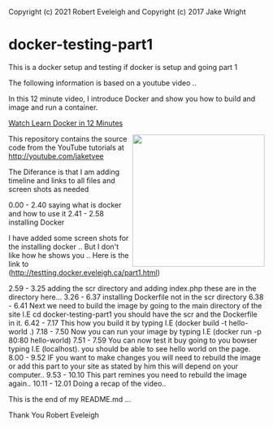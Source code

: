 Copyright (c) 2021 Robert Eveleigh
and Copyright (c) 2017 Jake Wright

# docker-testing-part1

This is a docker setup and testing if docker is setup and going part 1

The following  information is based on a youtube video ..

In this 12 minute video, I introduce Docker and show you how to build and image and run a container.

[Watch Learn Docker in 12 Minutes](https://youtu.be/YFl2mCHdv24)

<img align="right" src="http://i.giphy.com/QHE5gWI0QjqF2.gif" width="260 "/>

This repository contains the source code from the YouTube tutorials at http://youtube.com/jaketvee

The Diferance is that I am adding timeline and links to all files and screen shots as needed

0.00 - 2.40     saying what is docker and how to use it
2.41 - 2.58     installing Docker

I have added some screen shots for the installing docker ..
But I don't like how he shows you ..
Here is the link to  (http://testting.docker.eveleigh.ca/part1.html)

2.59 - 3.25     adding the scr directory and adding index.php these are in the directory here...
3.26 - 6.37     installing Dockerfile not in the scr directory
6.38 - 6.41     Next we need to build the image by going to the main directory of the site I.E cd docker-testing-part1 you should have the scr and the Dockerfile in it.
6.42 - 7.17     This how you  build it by typing I.E (docker build -t hello-world .)
7.18 - 7.50     Now you can run your image by typing
I.E (docker run -p 80:80 hello-world)
7.51 - 7.59     You can now test it buy going to you bowser typing I.E (localhost). you should be able to see hello world on the page.
8.00 - 9.52     IF you want to make changes you will need to rebuild the image or add this part to your site as stated by him this will depend on your computer..
9.53 - 10.10    This part remines you need to rebuild the image again..
10.11 - 12.01   Doing a recap of the video..

This is the end of my README.md   ...

Thank You
Robert Eveleigh
